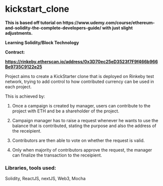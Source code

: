 # kickstart_clone

<b>
This is based off tutorial on https://www.udemy.com/course/ethereum-and-solidity-the-complete-developers-guide/ with just slight adjustments. 

Learning Solidity/Block Technology
  
Contract:
  
https://rinkeby.etherscan.io/address/0x3D70ec25eD3523f7F9f466b966Be9735C9122e25
</b>


Project aims to create a KickStarter clone that is deployed on Rinkeby test network, trying to add control to how contributed currency can be used in each project.  

This is achieved by:

1) Once a campaign is created by manager, users can contribute to the project with ETH and be a shareholder of the project.

2) Campaign manager has to raise a request whenever he wants to use the balance that is contributed, stating the purpose and also the address of the receipient. 

3) Contributors are then able to vote on whether the request is valid.

4) Only when majority of contributors approve the request, the manager can finalize the transaction to the receipient. 


### Libraries, tools used:

Solidity, ReactJS, nextJS, Web3, Mocha 
